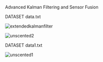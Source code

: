 Advanced Kalman Filtering and Sensor Fusion

DATASET data.txt

![extendedkalmanfilter](https://github.com/user-attachments/assets/9c0cbbec-59c8-4e3f-ae50-b97ab1830e9c)

![unscented2](https://github.com/user-attachments/assets/637c4692-e02c-47b5-9b21-cfc919bd2c89)



DATASET data1.txt

![unscented1](https://github.com/user-attachments/assets/3d404c05-cc7b-4fb2-ab8f-6fd38d934395)


